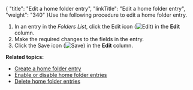 {
    "title": "Edit a home folder entry",
    "linkTitle": "Edit a home folder entry",
    "weight": "340"
}Use the following procedure to edit a home folder entry.

1.  In an entry in the *Folders List*, click the Edit icon (![Edit](/Images/SecureTransport/EditIcon_12x13.png)) in the **Edit** column.
2.  Make the required changes to the fields in the entry.
3.  Click the Save icon (![Save](/Images/SecureTransport/SaveIcon_13x13.png)) in the **Edit** column.

**Related topics:**

-   <a href="../t_st_create_home_folder_entry" class="MCXref xref">Create a home folder entry</a>
-   <a href="../t_st_enable_disable_home_folder_entries" class="MCXref xref">Enable or disable home folder entries</a>
-   <a href="../t_st_delete_home_folder_entries" class="MCXref xref">Delete home folder entries</a>
